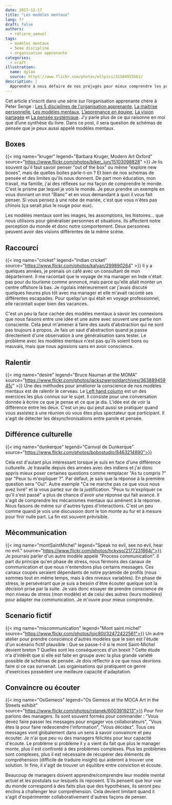```yaml
---
date: 2017-12-17
title: "Les modèles mentaux"
lang: fr
draft: false
authors:
  - retiere_samuel
tags:
  - modeles mentaux
  - 5eme discipline
  - organisation apprenante
categories:
  - craft
illustration:
  name: dylan
  source: https://www.flickr.com/photos/eltpics/31584915561/
description: |
  Apprendre à nous défaire de nos préjugés pour mieux comprendre les problèmes complexes
---
```

  
Cet article s’inscrit dans une série sur l’organisation apprenante chère à Peter Senge : [Les 5 disciplines de l'organisation apprenante], [La maitrise personnelle], [Les modèles mentaux], [L’apprenance en équipe], [La vision partagée] et [La pensée systémique].  J’y parle plus de ce qui raisonne en moi que d’une synthèse du livre. Dans ce post, il sera question de schémas de pensée que je peux aussi appelé modèles mentaux.

## Boxes
{{< img name="kruger" legend="Barbara Kruger, Modern Art Oxford" source="https://www.flickr.com/photos/biker_jun/15103098828" >}}
Je lis souvent qu'il faut savoir penser "out of the box" ou même "explore new boxes", mais de quelles boites parle-t-on ? Et bien de nos schémas de pensée et des limites qu'ils nous donnent. De part mon éducation, mon travail, ma famille, j'ai des réflexes sur ma façon de comprendre le monde. C'est le prisme par lequel je vois le monde. Je peux prendre un exemple en vous donnant un mot "Blanc" et en vous demandant à quoi il vous fait penser. Si vous pensez à une robe de mariée, c'est que vous n'êtes pas chinois (ça serait plus le rouge pour eux).

Les modèles mentaux sont les images, les assomptions, les histoires... que nous utilisons pour généraliser personnes et situations. Ils affectent notre perception du monde et donc notre comportement. Deux personnes peuvent avoir des visions différentes de la même scène.

## Raccourci
{{< img name="cricket" legend="Indian cricket" source="https://www.flickr.com/photos/kalyan/299890264" >}}
Il y a quelques années, je prenais un café avec un consultant de mon département. Il me racontait que le voyage de ma manager en Inde n'était pas pour du tourisme comme annoncé, mais parce qu'elle allait monter un centre offshore là bas. Je rigolais intérieurement car j'avais discuté quelques heures plus tôt avec ma manager et elle m'avait raconté ses différentes escapades. Pour quelqu'un qui était en voyage professionnel, elle racontait super bien des vacances.

C'est un peu la face cachée des modèles mentaux à savoir les connexions que nous faisons entre une idée et une autre avec souvent une partie non consciente. Cela peut m'amener à faire des sauts d'abstraction qui ne sont pas toujours à propos. Je fais un saut d'abstraction quand je passe directement d'une observation à une généralisation sans tester. Le problème avec les modèles mentaux n'est pas qu'ils soient bons ou mauvais, mais que nous agissions sans en avoir conscience.

## Ralentir
{{< img name="desire" legend="Bruce Nauman at the MOMA" source="https://www.flickr.com/photos/jackszwergoldarchives/36388945945/" >}}
Une des méthodes pour améliorer la conscience de nos modèles mentaux est de ralentir le cerveau. Le [Left hand column] est un des exercices les plus connus sur le sujet. Il consiste pour une conversation donnée à écrire ce que je pense et ce que je dis. L'idée est de voir la différence entre les deux. C'est un jeu qui peut aussi se pratiquer quand vous assistez à une réunion où vous êtes plus spectateur que participant. Il s'agit de détecter les désynchronisations entre parole et pensée.

## Différence culturelle
{{< img name="dunkerque" legend="Carnval de Dunkerque" source="https://www.flickr.com/photos/bobostudio/8463214890">}}

Cela est d'autant plus intéressant lorsque je suis en face d'une différence culturelle. Je travaille depuis des années avec des indiens et j'ai donc appris mieux poser certaines questions comme remplacer "As tu compris ?" par "Peux tu m'expliquer ?". Par défaut, je sais que la réponse à la première question sera "Oui". Autre exemple "Ca ne marche pas ce que vous nous avez livré" et là vous partez sur de la justification. "Peux tu m'expliquer ce qu'il s'est passé" a plus de chance d'avoir une réponse qui fait avancé. Il s'agit de comprendre les mécanismes mentaux qui amènent à la réponse. Nous faisons de même sur d'autres types d'interactions. C'est un peu comme quand je vois une discussion dont le ton monte au fur et à mesure pour finir nulle part. La fin est souvent prévisible.

## Mécommunication
{{< img name="montSaintMichel" legend="Speak no evil, see no evil, hear no evil." source="https://www.flickr.com/photos/hckyso/2177231864/">}}
Je pourrais parler d'un autre modèle appelé "Process communication". Il part du principe qu'en phase de stress, nous fermons des canaux de communication et que nous n'entendons plus certains messages. Ces canaux coupés seraient dépendants de notre pyramide de profils (nous sommes tout en même temps, mais à des niveaux variables). En phase de stress, le persévérant que je suis a besoin d'être écouter quelque soit la décision prise par la suite. Je vais donc essayer de prendre conscience de mon niveau de stress (mon modèle) et de celui des autres (leurs modèles) pour adapter ma communication. Je m'ouvre pour mieux comprendre.

## Scenario fictif
{{< img name="miscommunication" legend="Mont saint michel" source="https://www.flickr.com/photos/loic80l/32472422561">}}
Un autre atelier pour prendre conscience d'autres modèles que le sien est l'étude d'un scénario fictif plausible : Que se passe-t-il si le mont Saint-Michel devient breton ? Quelles sont les conséquences d'un brexit ? Cette étude n'a d'intérêt que si elle est faite en groupe avec la plus grande variété possible de schémas de pensée. Je dois réflechir à ce que nous devrions faire si ce cas survenait. Les organisations qui pratiquent ce genre d'exercices possèdent une meilleure capacité d'adaptation.

## Convaincre ou écouter
{{< img name="OsGemeos" legend="Os Gemeos at the MOCA Art in the Streets exhibit" source="https://www.flickr.com/photos/rstanek/6003919213">}}
Pour finir parlons des managers. Ils sont souvent formés pour commander : "Vous devez faire passer les messages pour engager vos collaborateurs", "Vous êtes là pour faire redescendre l'information", "Vous décidez". Tous ces messages vont globalement dans un sens à savoir convaincre et peu écouter. Je n'ai que peu vu des managers félicités pour leur capacité d'écoute. Le problème si problème il y a vient du fait que plus le manager monte, plus il est confronté à des problèmes complexes. Plus les problèmes sont complexes, plus il est nécessaire de récupérer des éléments de compréhension (difficile de traduire insight) qui aideront à trouver une solution. In fine, il s'agit de trouver un équilibre entre conviction et écoute.

Beaucoup de managers doivent apprendre/comprendre leur modèle mental actuel et les postulats sur lesquels ils reposent. S'ils pensent que leur vue du monde correspond à des faits plus que des hypothèses, ils seront peu enclins à challenger leur compréhension. Cela devient limitant quand il s'agit d'expérimenter collaborativement d'autres façons de penser.

[Left hand column]: https://facweb.northseattle.edu/jreis/transformations/Course%20Schedule/left_hand%20column.htm
[Les 5 disciplines de l'organisation apprenante]: /articles/2017-12-22-learning_organization/
[La maitrise personnelle]: /articles/2017-12-18-personal_mastery/
[Les modèles mentaux]: /articles/2017-12-18-mental_models/
[L’apprenance en équipe]: /articles/2017-12-13-team_learning/
[La vision partagée]: /articles/2017-12-17-shared_vision/
[La pensée systémique]: /articles/2017-06-08-system_thinking/
